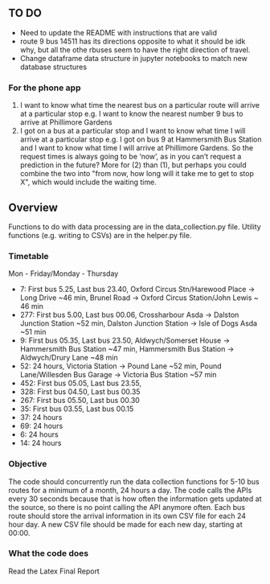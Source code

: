 ## TO DO

- Need to update the README with instructions that are valid
- route 9 bus 14511 has its directions opposite to what it should be idk why, but all the othe rbuses seem to have the right direction of travel. 
- Change dataframe data structure in jupyter notebooks to match new database structures

### For the phone app

1) I want to know what time the nearest bus on a particular route will arrive at a particular stop e.g. I want to know the nearest number 9 bus to arrive at Phillimore Gardens
2) I got on a bus at a particular stop and I want to know what time I will arrive at a particular stop e.g. I got on bus 9 at Hammersmith Bus Station and I want to know what time I will arrive at Phillimore Gardens.
So the request times is always going to be ‘now’, as in you can’t request a prediction in the future?
More for (2) than (1), but perhaps you could combine the two into "from now, how long will it take me to get to stop X", which would include the waiting time.


## Overview

Functions to do with data processing are in the data_collection.py file. Utility functions (e.g. writing to CSVs) are in the helper.py file.


### Timetable
Mon - Friday/Monday - Thursday
- 7: First bus 5.25, Last bus 23.40, Oxford Circus Stn/Harewood Place -> Long Drive ~46 min,  Brunel Road -> Oxford Circus Station/John Lewis ~ 46 min
- 277: First bus 5.00, Last bus 00.06, Crossharbour Asda -> Dalston Junction Station ~52 min, Dalston Junction Station -> Isle of Dogs Asda ~51 min
- 9: First bus 05.35, Last bus 23.50, Aldwych/Somerset House -> Hammersmith Bus Station ~47 min, Hammersmith Bus Station -> Aldwych/Drury Lane ~48 min
- 52: 24 hours, Victoria Station -> Pound Lane ~52 min, Pound Lane/Willesden Bus Garage -> Victoria Bus Station ~57 min
- 452: First bus 05.05, Last bus 23.55, 
- 328: First bus 04.50, Last bus 00.35
- 267: First bus 05.50, Last bus 00.30
- 35: First bus 03.55, Last bus 00.15
- 37: 24 hours
- 69: 24 hours
- 6: 24 hours
- 14: 24 hours

### Objective

The code should concurrently run the data collection functions for 5-10 bus routes for a minimum of a month, 24 hours a day. The code calls the APIs every 30 seconds because that is how often the information gets updated at the source, so there is no point calling the API anymore often. Each bus route should store the arrival information in its own CSV file for each 24 hour day. A new CSV file should be made for each new day, starting at 00:00. 

### What the code does

Read the Latex Final Report
